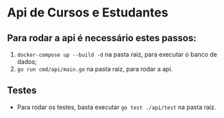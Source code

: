 # Api de Cursos e Estudantes

## Para rodar a api é necessário estes passos:

1. `docker-compose up --build -d` na pasta raiz, para executar o banco de dados;
2. `go run cmd/api/main.go` na pasta raíz, para rodar a api.

## Testes

- Para rodar os testes, basta executar `go test ./api/test` na pasta raíz.